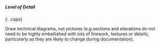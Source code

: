 ##### Level of Detail
{: .caps}

Draw technical diagrams, not pictures (e.g.sections and elevations do not need to be highly embellished with lots of linework, textures or details, particularly as they are likely to change during documentation).
